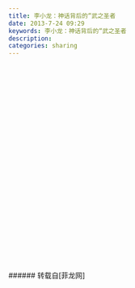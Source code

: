 ```yaml
---
title: 李小龙：神话背后的“武之圣者
date: 2013-7-24 09:29
keywords: 李小龙：神话背后的“武之圣者
description:                       
categories: sharing
---
```

<td class="t_f" id="postmessage_26281">

<br/>
<br/>
<img alt="" border="0" class="zoom" data-cf-modified-8cb0bfe384f92468307903cb-="" file="http://www.uploadfr.com/images/2013/07/23/001.png" id="aimg_SKbdS" lazyloadthumb="1" onclick="" onmouseover="" src="http://www.uploadfr.com/images/2013/07/23/001.png"/><font color="#000"><font style="background-color:rgb(249, 249, 236)"><font face="Arial"> </font></font></font><br/>
<br/>
<img alt="" border="0" class="zoom" data-cf-modified-8cb0bfe384f92468307903cb-="" file="http://www.uploadfr.com/images/2013/07/23/002.png" id="aimg_nJ208" lazyloadthumb="1" onclick="" onmouseover="" src="http://www.uploadfr.com/images/2013/07/23/002.png"/><font color="#000"><font style="background-color:rgb(249, 249, 236)"><font face="Arial"> </font></font></font><br/>
<br/>
<img alt="" border="0" class="zoom" data-cf-modified-8cb0bfe384f92468307903cb-="" file="http://www.uploadfr.com/images/2013/07/23/003.png" id="aimg_tzbMI" lazyloadthumb="1" onclick="" onmouseover="" src="http://www.uploadfr.com/images/2013/07/23/003.png"/><font color="#000"><font style="background-color:rgb(249, 249, 236)"><font face="Arial"> </font></font></font><br/>
<br/>
<img alt="" border="0" class="zoom" data-cf-modified-8cb0bfe384f92468307903cb-="" file="http://www.uploadfr.com/images/2013/07/23/004.png" id="aimg_Ls8jP" lazyloadthumb="1" onclick="" onmouseover="" src="http://www.uploadfr.com/images/2013/07/23/004.png"/><font color="#000"><font style="background-color:rgb(249, 249, 236)"><font face="Arial"> </font></font></font><br/>
<br/>
<img alt="" border="0" class="zoom" data-cf-modified-8cb0bfe384f92468307903cb-="" file="http://www.uploadfr.com/images/2013/07/23/005.png" id="aimg_Qqux8" lazyloadthumb="1" onclick="" onmouseover="" src="http://www.uploadfr.com/images/2013/07/23/005.png"/><font color="#000"><font style="background-color:rgb(249, 249, 236)"><font face="Arial"> </font></font></font><br/>
<br/>
<img alt="" border="0" class="zoom" data-cf-modified-8cb0bfe384f92468307903cb-="" file="http://www.uploadfr.com/images/2013/07/23/006.png" id="aimg_Yy111" lazyloadthumb="1" onclick="" onmouseover="" src="http://www.uploadfr.com/images/2013/07/23/006.png"/><font color="#000"><font style="background-color:rgb(249, 249, 236)"><font face="Arial"> </font></font></font><br/>
<br/>
<img alt="" border="0" class="zoom" data-cf-modified-8cb0bfe384f92468307903cb-="" file="http://www.uploadfr.com/images/2013/07/23/007.png" id="aimg_fSAXQ" lazyloadthumb="1" onclick="" onmouseover="" src="http://www.uploadfr.com/images/2013/07/23/007.png"/><font color="#000"><font style="background-color:rgb(249, 249, 236)"><font face="Arial"> </font></font></font><br/>
<br/>
<img alt="" border="0" class="zoom" data-cf-modified-8cb0bfe384f92468307903cb-="" file="http://www.uploadfr.com/images/2013/07/23/008.png" id="aimg_c0sMe" lazyloadthumb="1" onclick="" onmouseover="" src="http://www.uploadfr.com/images/2013/07/23/008.png"/><font color="#000"><font style="background-color:rgb(249, 249, 236)"><font face="Arial"> </font></font></font><br/>
<br/>
<img alt="" border="0" class="zoom" data-cf-modified-8cb0bfe384f92468307903cb-="" file="http://www.uploadfr.com/images/2013/07/23/009.png" id="aimg_zt66Q" lazyloadthumb="1" onclick="" onmouseover="" src="http://www.uploadfr.com/images/2013/07/23/009.png"/><font color="#000"><font style="background-color:rgb(249, 249, 236)"><font face="Arial"> </font></font></font><br/>
<br/>
<img alt="" border="0" class="zoom" data-cf-modified-8cb0bfe384f92468307903cb-="" file="http://www.uploadfr.com/images/2013/07/23/010.png" id="aimg_nZnuF" lazyloadthumb="1" onclick="" onmouseover="" src="http://www.uploadfr.com/images/2013/07/23/010.png"/><font color="#000"><font style="background-color:rgb(249, 249, 236)"><font face="Arial"> </font></font></font><br/>
<br/>
<img alt="" border="0" class="zoom" data-cf-modified-8cb0bfe384f92468307903cb-="" file="http://www.uploadfr.com/images/2013/07/23/011.png" id="aimg_w7hsX" lazyloadthumb="1" onclick="" onmouseover="" src="http://www.uploadfr.com/images/2013/07/23/011.png"/><font color="#000"><font style="background-color:rgb(249, 249, 236)"><font face="Arial"> </font></font></font><br/>
<br/>
<img alt="" border="0" class="zoom" data-cf-modified-8cb0bfe384f92468307903cb-="" file="http://www.uploadfr.com/images/2013/07/23/012.png" id="aimg_P1Jmv" lazyloadthumb="1" onclick="" onmouseover="" src="http://www.uploadfr.com/images/2013/07/23/012.png"/><font color="#000"><font style="background-color:rgb(249, 249, 236)"><font face="Arial"> </font></font></font><br/>
<br/>
<img alt="" border="0" class="zoom" data-cf-modified-8cb0bfe384f92468307903cb-="" file="http://www.uploadfr.com/images/2013/07/23/013.png" id="aimg_J9xX8" lazyloadthumb="1" onclick="" onmouseover="" src="http://www.uploadfr.com/images/2013/07/23/013.png"/><font color="#000"><font style="background-color:rgb(249, 249, 236)"><font face="Arial"> </font></font></font><br/>
<br/>
<img alt="" border="0" class="zoom" data-cf-modified-8cb0bfe384f92468307903cb-="" file="http://www.uploadfr.com/images/2013/07/23/014.png" id="aimg_j8HOW" lazyloadthumb="1" onclick="" onmouseover="" src="http://www.uploadfr.com/images/2013/07/23/014.png"/><font color="#000"><font style="background-color:rgb(249, 249, 236)"><font face="Arial"> </font></font></font><br/>
<br/>
<img alt="" border="0" class="zoom" data-cf-modified-8cb0bfe384f92468307903cb-="" file="http://www.uploadfr.com/images/2013/07/23/015.png" id="aimg_FiXuh" lazyloadthumb="1" onclick="" onmouseover="" src="http://www.uploadfr.com/images/2013/07/23/015.png"/><font color="#000"><font style="background-color:rgb(249, 249, 236)"><font face="Arial"> </font></font></font><br/>
<br/>
<img alt="" border="0" class="zoom" data-cf-modified-8cb0bfe384f92468307903cb-="" file="http://www.uploadfr.com/images/2013/07/23/016.png" id="aimg_ldTDh" lazyloadthumb="1" onclick="" onmouseover="" src="http://www.uploadfr.com/images/2013/07/23/016.png"/><font color="#000"><font style="background-color:rgb(249, 249, 236)"><font face="Arial"> </font></font></font><br/>
<br/>
<img alt="" border="0" class="zoom" data-cf-modified-8cb0bfe384f92468307903cb-="" file="http://www.uploadfr.com/images/2013/07/23/017.png" id="aimg_jsDB4" lazyloadthumb="1" onclick="" onmouseover="" src="http://www.uploadfr.com/images/2013/07/23/017.png"/><font color="#000"><font style="background-color:rgb(249, 249, 236)"><font face="Arial"> </font></font></font><br/>
<br/>
<img alt="" border="0" class="zoom" data-cf-modified-8cb0bfe384f92468307903cb-="" file="http://www.uploadfr.com/images/2013/07/23/018.png" id="aimg_ONaLe" lazyloadthumb="1" onclick="" onmouseover="" src="http://www.uploadfr.com/images/2013/07/23/018.png"/><font color="#000"><font style="background-color:rgb(249, 249, 236)"><font face="Arial"> </font></font></font><br/>
<br/>
<img alt="" border="0" class="zoom" data-cf-modified-8cb0bfe384f92468307903cb-="" file="http://www.uploadfr.com/images/2013/07/23/019.png" id="aimg_uzQdV" lazyloadthumb="1" onclick="" onmouseover="" src="http://www.uploadfr.com/images/2013/07/23/019.png"/><font color="#000"><font style="background-color:rgb(249, 249, 236)"><font face="Arial"> </font></font></font><br/>
<br/>
<img alt="" border="0" class="zoom" data-cf-modified-8cb0bfe384f92468307903cb-="" file="http://www.uploadfr.com/images/2013/07/23/020.png" id="aimg_ENn7S" lazyloadthumb="1" onclick="" onmouseover="" src="http://www.uploadfr.com/images/2013/07/23/020.png"/><font color="#000"><font style="background-color:rgb(249, 249, 236)"><font face="Arial"> </font></font></font><br/>
<br/>
<img alt="" border="0" class="zoom" data-cf-modified-8cb0bfe384f92468307903cb-="" file="http://www.uploadfr.com/images/2013/07/23/021.png" id="aimg_KzBn7" lazyloadthumb="1" onclick="" onmouseover="" src="http://www.uploadfr.com/images/2013/07/23/021.png"/><font color="#000"><font style="background-color:rgb(249, 249, 236)"><font face="Arial"> </font></font></font><br/>
<br/>
<img alt="" border="0" class="zoom" data-cf-modified-8cb0bfe384f92468307903cb-="" file="http://www.uploadfr.com/images/2013/07/23/022.png" id="aimg_rNRMH" lazyloadthumb="1" onclick="" onmouseover="" src="http://www.uploadfr.com/images/2013/07/23/022.png"/><font color="#000"><font style="background-color:rgb(249, 249, 236)"><font face="Arial"> </font></font></font><br/>
<br/>
<img alt="" border="0" class="zoom" data-cf-modified-8cb0bfe384f92468307903cb-="" file="http://www.uploadfr.com/images/2013/07/23/023.png" id="aimg_sTRYk" lazyloadthumb="1" onclick="" onmouseover="" src="http://www.uploadfr.com/images/2013/07/23/023.png"/><br/>
</td>
###### 转载自[菲龙网]